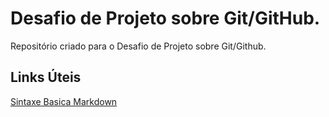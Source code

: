 # Desafio de Projeto sobre Git/GitHub.

  Repositório criado para o Desafio de Projeto sobre Git/Github.

  
## Links Úteis

[Sintaxe Basica Markdown](https://www.markdownguide.org/basic-syntax/)
